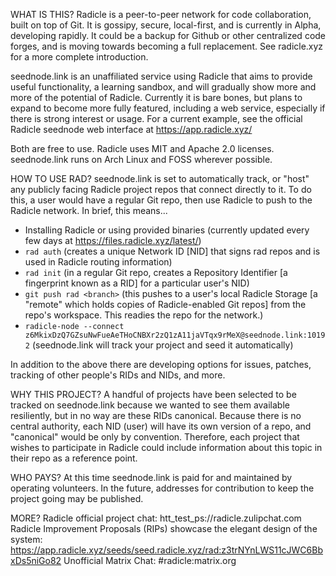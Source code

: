 WHAT IS THIS?
Radicle is a peer-to-peer network for code collaboration, built on top of Git. It is gossipy, secure, local-first, and is currently in Alpha, developing rapidly. It could be a backup for Github or other centralized code forges, and is moving towards becoming a full replacement. See radicle.xyz for a more complete introduction.

seednode.link is an unaffiliated service using Radicle that aims to provide useful functionality, a learning sandbox, and will gradually show more and more of the potential of Radicle. Currently it is bare bones, but plans to expand to become more fully featured, including a web service, especially if there is strong interest or usage. For a current example, see the official Radicle seednode web interface at https://app.radicle.xyz/

Both are free to use. Radicle uses MIT and Apache 2.0 licenses. seednode.link runs on Arch Linux and FOSS wherever possible.

HOW TO USE RAD?
seednode.link is set to automatically track, or "host" any publicly facing Radicle project repos that connect directly to it. To do this, a user would have a regular Git repo, then use Radicle to push to the Radicle network.
In brief, this means...
* Installing Radicle or using provided binaries (currently updated every few days at https://files.radicle.xyz/latest/)
* `rad auth` (creates a unique Network ID [NID] that signs rad repos and is used in Radicle routing information)
* `rad init` (in a regular Git repo, creates a Repository Identifier [a fingerprint known as a RID] for a particular user's NID) 
* `git push rad <branch>` (this pushes to a user's local Radicle Storage [a "remote" which holds copies of Radicle-enabled Git repos] from the repo's workspace. This readies the repo for the network.)
* `radicle-node --connect z6MkixDzQ7GZsuNwFueAeTHoCNBXr2zQ1zA11jaVTqx9rMeX@seednode.link:10192` (seednode.link will track your project and seed it automatically)

In addition to the above there are developing options for issues, patches, tracking of other people's RIDs and NIDs, and more.

WHY THIS PROJECT?
A handful of projects have been selected to be tracked on seednode.link because we wanted to see them available resiliently, but in no way are these RIDs canonical. Because there is no central authority, each NID (user) will have its own version of a repo, and "canonical" would be only by convention. Therefore, each project that wishes to participate in Radicle could include information about this topic in their repo as a reference point.

WHO PAYS?
At this time seednode.link is paid for and maintained by operating volunteers. In the future, addresses for contribution to keep the project going may be published.

MORE?
Radicle official project chat: htt_test_ps://radicle.zulipchat.com
Radicle Improvement Proposals (RIPs) showcase the elegant design of the system: https://app.radicle.xyz/seeds/seed.radicle.xyz/rad:z3trNYnLWS11cJWC6BbxDs5niGo82
Unofficial Matrix Chat: #radicle:matrix.org
